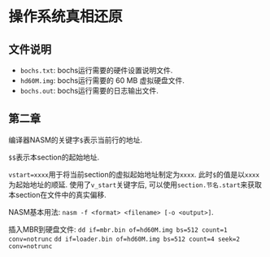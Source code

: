 # 操作系统真相还原
## 文件说明
* `bochs.txt`: bochs运行需要的硬件设置说明文件.
* `hd60M.img`: bochs运行需要的 60 MB 虚拟硬盘文件.
* `bochs.out`: bochs运行需要的日志输出文件.

## 第二章

编译器NASM的关键字`$`表示当前行的地址.

`$$`表示本section的起始地址.

`vstart=xxxx`用于将当前section的虚拟起始地址制定为`xxxx`. 此时`$`的值是以`xxxx`为起始地址的顺延. 使用了`v_start`关键字后, 可以使用`section.节名.start`来获取本section在文件中的真实偏移.

NASM基本用法: `nasm -f <format> <filename> [-o <output>]`.

插入MBR到硬盘文件:
`dd if=mbr.bin of=hd60M.img bs=512 count=1 conv=notrunc`
`dd if=loader.bin of=hd60M.img bs=512 count=4 seek=2 conv=notrunc`